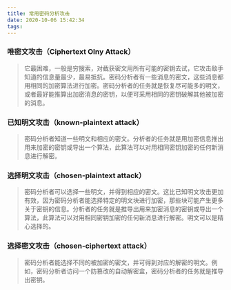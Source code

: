 ```yaml
---
title: 常用密码分析攻击
date: 2020-10-06 15:42:34
tags:
---
```

### 唯密文攻击（Ciphertext Olny Attack）
> 它最困难，一般是穷搜索，对截获密文用所有可能的密钥去试，它攻击敌手知道的信息量最少，最易抵抗。密码分析者有一些消息的密文，这些消息都用相同的加密算法进行加密。密码分析者的任务就是恢复尽可能多的明文，或者最好能推算出加密消息的密钥，以便可采用相同的密钥破解其他被加密的消息。

### 已知明文攻击（known-plaintext attack）
> 密码分析者知道一些明文和相应的密文。分析者的任务就是用加密信息推出用来加密的密钥或导出一个算法，此算法可以对用相同密钥加密的任何新消息进行解密。
<!--more-->
### 选择明文攻击（chosen-plaintext attack）
> 密码分析者可以选择一些明文，并得到相应的密文。这比已知明文攻击更加有效，因为密码分析者能选择特定的明文块进行加密，那些块可能产生更多关于密钥的信息。分析者的任务就是推导出用来加密消息的密钥或导出一个算法，此算法可以对用相同密钥加密的任何新消息进行解密。明文可以是精心选择的。

### 选择密文攻击（chosen-ciphertext attack）
> 密码分析者能选择不同的被加密的密文，并可得到对应的解密的明文。例如，密码分析者访问一个防篡改的自动解密盒，密码分析者的任务就是推导出密钥。
